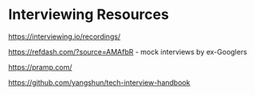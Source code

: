 # Interviewing Resources

https://interviewing.io/recordings/

https://refdash.com/?source=AMAfbR - mock interviews by ex-Googlers

https://pramp.com/

https://github.com/yangshun/tech-interview-handbook

